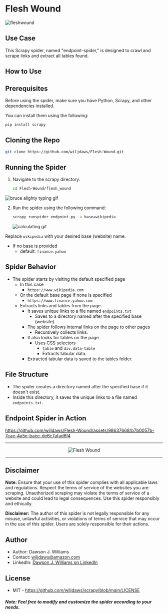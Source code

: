 # Flesh Wound

![fleshwound](https://github.com/wiljdaws/Flesh-Wound/assets/98637668/73aa2571-c56f-49a6-b692-17011daa9826)

## Use Case
This Scrapy spider, named "endpoint-spider," is designed to crawl and scrape links and extract all tables found.

## How to Use

## Prerequisites

Before using the spider, make sure you have Python, Scrapy, and other dependencies installed.

You can install them using the following:

```bash
pip install scrapy
```

## Cloning the Repo

```bash
git clone https://github.com/wiljdaws/Flesh-Wound.git
```

## Running the Spider

1. Navigate to the scrapy directory.

   ```bash
   cd Flesh-Wound/flesh_wound
   ```
   <div align="center">
  <img src="https://media4.giphy.com/media/fQZX2aoRC1Tqw/200w.webp?cid=ecf05e47jgva86pyiiyllph7g0li5ey6gjqtdqxnzj103crn&ep=v1_gifs_search&rid=200w.webp&ct=g" alt="bruce alighty typing gif">
</div>


2. Run the spider using the following command:

   ```bash
   scrapy runspider endpoint.py -a base=wikipedia
   ```
   <img src="https://media0.giphy.com/media/3owzW5c1tPq63MPmWk/giphy.gif?cid=ecf05e47k7ubd0lvev4naa1rpubar1ory073zotrubsgoudl&ep=v1_gifs_search&rid=giphy.gif&ct=g" alt="calculating gif">
</div>

   Replace `wikipedia` with your desired base (website) name.
   - If no base is provided
      - default: `finance.yahoo`

## Spider Behavior

- The spider starts by visiting the default specified page
   - In this case
      - `https://www.wikipedia.com`
   - Or the default base page if none is specified
      - `https://www.finance.yahoo.com`
   - Extracts links and tables from the page.
      - It saves unique links to a file named `endpoints.txt`
         - Saves to a directory named after the specified base (website).
      - The spider follows internal links on the page to other pages
         - Recursively collects links.
      - It also looks for tables on the page
         - Uses CSS selectors
            - `table` and `div.data-table`
            - Extracts tabular data.
      - Extracted tabular data is saved to the tables folder.

## File Structure

- The spider creates a directory named after the specified base if it doesn't exist.
- Inside this directory, it saves the unique links to a file named `endpoints.txt`.

## Endpoint Spider in Action


https://github.com/wiljdaws/Flesh-Wound/assets/98637668/b7b0057b-7cae-4a5e-baee-de6c7afad6f4

---

<div align="center">
  <img src="https://media.tenor.com/Rp5tG0HHS74AAAAC/monty-python-ive-had-worse.gif" alt="Flesh Wound">
</div>

---

## Disclaimer

**Note:** Ensure that your use of this spider complies with all applicable laws and regulations. Respect the terms of service of the websites you are scraping. Unauthorized scraping may violate the terms of service of a website and could lead to legal consequences. Use this spider responsibly and ethically.

**Disclaimer:** The author of this spider is not legally responsible for any misuse, unlawful activities, or violations of terms of service that may occur in the use of this spider. Users are solely responsible for their actions.


## Author

- Author: Dawson J. Williams
- Contact: wiljdaws@amazon.com
- LinkedIn: [Dawson J. Williams on LinkedIn](https://www.linkedin.com/in/djwsoftdev/)

## License
- MIT - https://github.com/wiljdaws/scrapy/blob/main/LICENSE

##### Note: *Feel free to modify and customize the spider according to your needs.*
